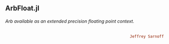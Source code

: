 ## ArbFloat.jl
######  _Arb available as an extended precision floating point context._
```ruby
                                                       Jeffrey Sarnoff © 2016-Mar-26 at New York
```

